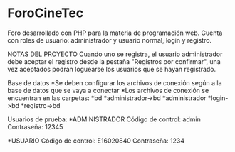 # ForoCineTec
Foro desarrollado con PHP para la materia de programación web. Cuenta con roles de usuario: administrador y usuario normal, login y registro.

NOTAS DEL PROYECTO
Cuando uno se registra, el usuario administrador debe aceptar el registro desde la pestaña "Registros por confirmar", una vez aceptados podrán loguearse los usuarios que se hayan registrado.

Base de datos
*Se deben configurar los archivos de conexión según a la base de datos que se vaya a conectar
*Los archivos de conexión se encuentran en las carpetas:
*bd
*administrador->bd
*administrador
*login->bd
*registro->bd

Usuarios de prueba:
*ADMINISTRADOR
Código de control: admin
Contraseña: 12345

*USUARIO
Código de control: E16020840
Contraseña: 1234
